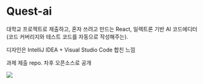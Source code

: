# Quest-ai
대학교 프로젝트로 제출하고, 혼자 쓰려고 만드는 React, 일렉트론 기반 AI 코드에디터(코드 커버리지와 테스트 코드를 자동으로 작성해주는).

디자인은 IntelliJ IDEA + Visual Studio Code 합친 느낌

과제 제출 repo. 차후 오픈소스로 공개

<img src="https://raw.githubusercontent.com/dev-yuka05/Quest-ai/refs/heads/main/images/v0.0.1.png" />
